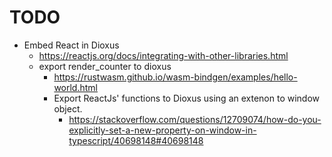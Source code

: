 # TODO

* Embed React in Dioxus
	* https://reactjs.org/docs/integrating-with-other-libraries.html
	* export render_counter to dioxus
		* https://rustwasm.github.io/wasm-bindgen/examples/hello-world.html
		* Export ReactJs' functions to Dioxus using an extenon to window object.
			* https://stackoverflow.com/questions/12709074/how-do-you-explicitly-set-a-new-property-on-window-in-typescript/40698148#40698148

